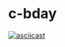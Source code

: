 # c-bday
[![asciicast](https://asciinema.org/a/jDIq6idBacT4pPr1EGHakmMQf.svg)](https://asciinema.org/a/jDIq6idBacT4pPr1EGHakmMQf)
